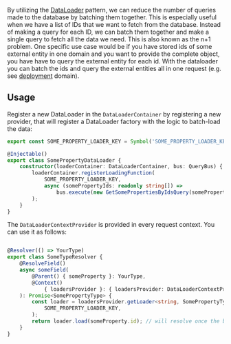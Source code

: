 By utilizing the [DataLoader](https://github.com/graphql/dataloader) pattern, we
can reduce the number of queries made to the database by batching them together.
This is especially useful when we have a list of IDs that we want to fetch from
the database. Instead of making a query for each ID, we can batch them together
and make a single query to fetch all the data we need. This is also known as the
n+1 problem. One specific use case would be if you have stored ids of some
external entity in one domain and you want to provide the complete object, you
have have to query the external entity for each id. With the dataloader you can
batch the ids and query the external entities all in one request (e.g. see
[deployment](../../../../../../deployment) domain).

## Usage

Register a new DataLoader in the `DataLoaderContainer` by registering a new
provider, that will register a DataLoader factory with the logic to batch-load
the data:

```typescript
export const SOME_PROPERTY_LOADER_KEY = Symbol('SOME_PROPERTY_LOADER_KEY');

@Injectable()
export class SomePropertyDataLoader {
	constructor(loaderContainer: DataLoaderContainer, bus: QueryBus) {
		loaderContainer.registerLoadingFunction(
			SOME_PROPERTY_LOADER_KEY,
			async (somePropertyIds: readonly string[]) =>
				bus.execute(new GetSomePropertiesByIdsQuery(somePropertyIds as string[])),
		);
	}
}

```

The `DataLoaderContextProvider` is provided in every request context. You can
use it as follows:

```typescript

@Resolver(() => YourType)
export class SomeTypeResolver {
	@ResolveField()
	async someField(
		@Parent() { someProperty }: YourType,
		@Context()
			{ loadersProvider }: { loadersProvider: DataLoaderContextProvider },
	): Promise<SomePropertyType> {
		const loader = loadersProvider.getLoader<string, SomePropertyType>(
			SOME_PROPERTY_LOADER_KEY,
		);
		return loader.load(someProperty.id); // will resolve once the batch is ready
	}
}

```
